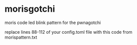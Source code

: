 # morisgotchi
moris code led blink pattern for the pwnagotchi

replace lines 88-112 of your config.toml file with this code from morispattern.txt
